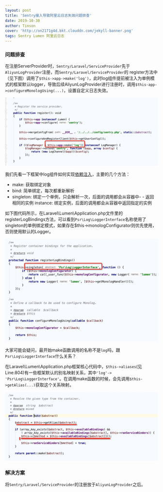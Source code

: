 ```yaml
---
layout: post
title: 'Sentry接入导致阿里云日志失效问题排查'
date: 2019-10-30
author: Tinson
cover: 'http://on2171g4d.bkt.clouddn.com/jekyll-banner.png'
tags: Sentry Lumen 阿里云日志
---
```


### 问题排查

在注册ServerProvider时，`Sentry/Laravel/ServiceProvider`先于`AliyunLogProvider`注册，而`Sentry/Laravel/ServiceProvider`的
register方法中（见下图）调用了`$this->app->make('log')`，此时log组件提前被注入为单例模式的框架默认logger，导致后续AliyunLogProvider进行注册时，调用`$this-app->configureMonologUsing(...)`，设置自定义日志失效。

<img src="/assets/img/sen-1.png">  

我们先看一下框架中log组件如何实现[依赖注入](https://learnku.com/docs/laravel/5.4/container/1222)，主要的几个方法：  

- make: 获取绑定对象
- bind: 简单绑定，每次都重新解析
- singleton: 绑定一个单例，只会解析一次，后面的调用都会从容器中- - 返回相同的实例
instance: 绑定实例，后面的调用都会从容器中返回指定的实例

如下图代码所示，在Laravel\Lumen\Application.php文件里的registerLogBindings方法，可以看到`Psr\Log\LoggerInterface`名称使用了singleton的单例绑定模式，如果存在$this->monologConfigurator则优先使用，否则使用默认的Logger。

<img src="/assets/img/sen-2.png"> 

大家可能会疑问，最开始make函数调用的名称不是`log`吗，跟`Psr\Log\LoggerInterface`什么关系？  

在Laravel\Lumen\Application.php框架核心代码中，`$this->aliases`(见Line:804)有一些框架默认的别名映射关系，其中`'log'-> 'Psr\Log\LoggerInterface'`。在调用make函数的时候，会先调用`$this->getAlias(...)`获取这个关系映射。

<img src="/assets/img/sen-3.png"> 


### 解决方案
将`Sentry/Laravel/ServiceProvider`的注册放于`AliyunLogProvider`之后。